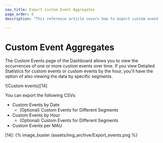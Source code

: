 ```yaml
---
nav_title: Export Custom Event Aggregates
page_order: 6
description: "This reference article covers how to export custom event data aggregates."

---
```


# Custom Event Aggregates

The Custom Events page of the Dashboard allows you to view the occurrences of one or more custom events over time. If you view Detailed Statistics for custom events or custom events by the hour, you'll have the option of also viewing the data by specific segments.

![Custom events][14]

You can export the following CSVs:

- Custom Events by Date
    - (Optional) Custom Events for Different Segments
- Custom Events by Hour
    - (Optional) Custom Events for Different Segments
- Custom Events per MAU

[14]: {% image_buster /assets/img_archive/Export_events.png %}
